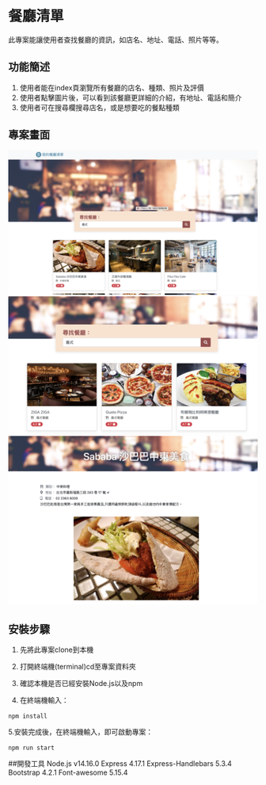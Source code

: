 # 餐廳清單
此專案能讓使用者查找餐廳的資訊，如店名、地址、電話、照片等等。
## 功能簡述
1. 使用者能在index頁瀏覽所有餐廳的店名、種類、照片及評價
2. 使用者點擊圖片後，可以看到該餐廳更詳細的介紹，有地址、電話和簡介
3. 使用者可在搜尋欄搜尋店名，或是想要吃的餐點種類
## 專案畫面
![image](https://github.com/andy888jam/Restaurant-List/blob/main/public/image/snapshot1.png)
![image](https://github.com/andy888jam/Restaurant-List/blob/main/public/image/snapshot2.png)
![image](https://github.com/andy888jam/Restaurant-List/blob/main/public/image/snapshot3.png)
## 安裝步驟

1. 先將此專案clone到本機

2. 打開終端機(terminal)cd至專案資料夾

3. 確認本機是否已經安裝Node.js以及npm

4. 在終端機輸入：

```
npm install
```

5.安裝完成後，在終端機輸入，即可啟動專案：

```
npm run start
```
##開發工具
Node.js v14.16.0
Express 4.17.1
Express-Handlebars 5.3.4
Bootstrap 4.2.1
Font-awesome 5.15.4
